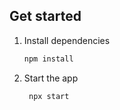 ## Get started

1. Install dependencies

   ```bash
   npm install
   ```

2. Start the app

   ```bash
    npx start
   ```